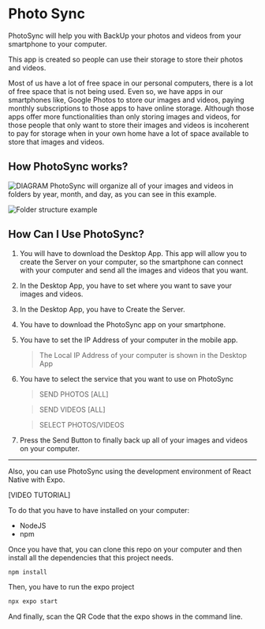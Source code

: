 # Photo Sync

PhotoSync will help you with BackUp your photos and videos from your smartphone to your computer.

This app is created so people can use their storage to store their photos and videos.

Most of us have a lot of free space in our personal computers, there is a lot of free space that is not being used. Even so, we have apps in our smartphones like, Google Photos to store our images and videos, paying monthly subscriptions to those apps to have online storage. Although those apps offer more functionalities than only storing images and videos, for those people that only want to store their images and videos is incoherent to pay for storage when in your own home have a lot of space available to store that images and videos.

## How PhotoSync works?
![DIAGRAM](https://i.ibb.co/P1d4Fm2/Captura-de-pantalla-2023-08-08-a-la-s-17-24-39.png)
PhotoSync will organize all of your images and videos in folders by year, month, and day, as you can see in this example.

![Folder structure example](https://i.ibb.co/TRzQVHV/Folders-example.png)

## How Can I Use PhotoSync?
1. You will have to download the Desktop App. This app will allow you to create the Server on your computer, so the smartphone can connect with your computer and send all the images and videos that you want.
2. In the Desktop App, you have to set where you want to save your images and videos.
3. In the Desktop App, you have to Create the Server.
4. You have to download the PhotoSync app on your smartphone.
5. You have to set the IP Address of your computer in the mobile app.
    > The Local IP Address of your computer is shown in the Desktop App
6. You have to select the service that you want to use on PhotoSync
    > SEND PHOTOS [ALL]

    > SEND VIDEOS [ALL]
    
    > SELECT PHOTOS/VIDEOS
7. Press the Send Button to finally back up all of your images and videos on your computer.

---

Also, you can use PhotoSync using the development environment of React Native with Expo.

[VIDEO TUTORIAL]

To do that you have to have installed on your computer:

- NodeJS
- npm

Once you have that, you can clone this repo on your computer and then install all the dependencies that this project needs.

```bash
npm install
```
Then, you have to run the expo project
```bash
npx expo start
```
And finally, scan the QR Code that the expo shows in the command line.
